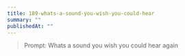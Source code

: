 ```yaml
---
title: 189-whats-a-sound-you-wish-you-could-hear
summary: ""
publishedAt: ""
---
```


> Prompt: Whats a sound you wish you could hear again

